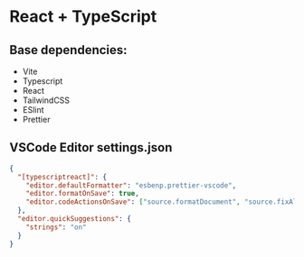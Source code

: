 # React + TypeScript

## Base dependencies:

- Vite
- Typescript
- React
- TailwindCSS
- ESlint
- Prettier

## VSCode Editor settings.json

```json
{
  "[typescriptreact]": {
    "editor.defaultFormatter": "esbenp.prettier-vscode",
    "editor.formatOnSave": true,
    "editor.codeActionsOnSave": ["source.formatDocument", "source.fixAll.eslint"]
  },
  "editor.quickSuggestions": {
    "strings": "on"
  }
}
```
